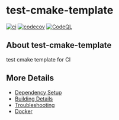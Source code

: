 # test-cmake-template

[![ci](https://github.com/steve-downey/test-cmake-template/actions/workflows/ci.yml/badge.svg)](https://github.com/steve-downey/test-cmake-template/actions/workflows/ci.yml)
[![codecov](https://codecov.io/gh/steve-downey/test-cmake-template/branch/main/graph/badge.svg)](https://codecov.io/gh/steve-downey/test-cmake-template)
[![CodeQL](https://github.com/steve-downey/test-cmake-template/actions/workflows/codeql-analysis.yml/badge.svg)](https://github.com/steve-downey/test-cmake-template/actions/workflows/codeql-analysis.yml)

## About test-cmake-template
test cmake template for CI


## More Details

 * [Dependency Setup](README_dependencies.md)
 * [Building Details](README_building.md)
 * [Troubleshooting](README_troubleshooting.md)
 * [Docker](README_docker.md)
